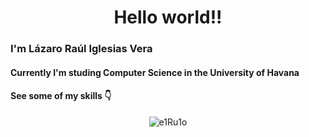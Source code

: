 <h1 align="center">Hello world!!</h1>

### I'm Lázaro Raúl Iglesias Vera

#### Currently I'm studing Computer Science in the University of Havana

#### See some of my skills 👇</h2>

<p align="center"> <img src="https://cr-skills-chart-widget.azurewebsites.net/api/api?username=e1Ru1o" alt="e1Ru1o" /> </p>
